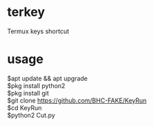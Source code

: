 # terkey
Termux keys shortcut

# usage
$apt update && apt upgrade<br>
$pkg install python2<br>
$pkg install git<br>
$git clone https://github.com/BHC-FAKE/KeyRun<br>
$cd KeyRun<br>
$python2 Cut.py


